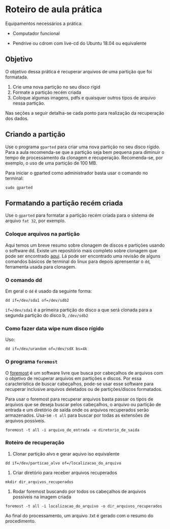 # Roteiro de aula prática

Equipamentos necessários a prática:

* Computador funcional

* Pendrive ou cdrom com live-cd do Ubuntu 18.04 ou equivalente

## Objetivo

O objetivo dessa prática é recuperar arquivos de uma partição que foi formatada.

1. Crie uma nova partição no seu disco rígid
1. Formate a partição recém criada 
1. Coloque algumas imagens, pdfs e quaisquer outros tipos de arquivo nessa partição.

Nas seções a seguir detalha-se cada ponto para realização da recuperação dos dados.

## Criando a partição

Use o programa `gparted` para criar uma nova partição no seu disco rígido. Para a aula recomenda-se que a partição seja bem pequena para diminuir o tempo de processamento da clonagem e recuperação. Recomenda-se, por exemplo, o uso de uma partição de 100 MB.

Para iniciar o gparted como administrador basta usar o comando no terminal:

```shell
sudo gparted
```

## Formatando a partição recém criada

Use o `gparted` para formatar a partição recém criada para o sistema de arquivo `fat 32`, por exemplo.

### Coloque arquivos na partição



Aqui temos um breve resumo sobre clonagem de discos e partições usando o software dd. Existe um repositório mais completo sobre clonagem que pode ser encontrado [aqui](https://github.com/jp-guimaraes/clonagem). Lá pode ser encontrado uma revisão de alguns comandos básicos de terminal do linux para depois aprensentar o `dd`, ferramenta usada para clonagem.

### O comando dd

Em geral o `dd` é usado da seguinte forma:

```shell
dd if=/dev/sda1 of=/dev/sdb2
```
`if=/dev/sda1` é a primeira partição do disco a que será clonada para a segunda partição do disco b, `/dev/sdb2`


### Como fazer data wipe num disco rígido

Uso:

```shell
dd if=/dev/urandom of=/dev/sdX bs=4k
```

### O programa `foremost`

O [foremost](https://github.com/korczis/foremost) é um software livre que busca por cabeçalhos de arquivos com o objetivo de recuperar arquivos em partições e discos. Por essa característica de buscar cabeçalhos, pode-se usar esse software para recuperar inclusive arquivos deletados ou de partições/discos formatados.

Para usar o foremost para recuperar arquivos basta passar os tipos de arquivos que se deseja buscar pelos cabeçalhos, o arquivo ou partição de entrada e um diretório de saída onde os arquivos recuperados serão armazenados. Usa-se `-t all` para buscar por todas as extensões de arquivos possíveis.

```shell
foremost -t all -i arquivo_de_entrada -o diretorio_de_saida
```

### Roteiro de recuperação

1. Clonar partição alvo e gerar aquivo iso equivalente

```shell
dd if=/dev/particao_alvo of=/localizacao_do_arquivo
```

1. Criar diretório para receber arquivos recuperados
```shell
mkdir dir_arquivos_recuperados
```
1. Rodar foremost buscando por todos os cabeçalhos de arquivos possíveis na imagem criada

```shell
foremost -t all -i localizacao_do_arquivo -o dir_arquivos_recuperados
```

Ao final do processamento, um arquivo .txt é gerado com o resumo do procedimento.